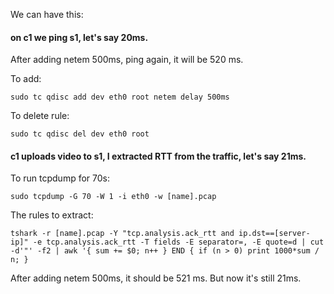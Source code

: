 We can have this:

<h4>on c1 we ping s1, let's say 20ms.</h4>

 After adding netem 500ms, ping again, it will be 520 ms.
 
To add:

`sudo tc qdisc add dev eth0 root netem delay 500ms`
	
To delete rule:

`sudo tc qdisc del dev eth0 root`

<h4>c1 uploads video to s1, I extracted RTT from the traffic, let's say 21ms.</h4>

To run tcpdump for 70s:

`sudo tcpdump -G 70 -W 1 -i eth0 -w [name].pcap`
      
The rules to extract:

`tshark -r [name].pcap -Y "tcp.analysis.ack_rtt and ip.dst==[server-ip]" -e tcp.analysis.ack_rtt -T fields -E separator=, -E quote=d | cut -d'"' -f2 | awk '{ sum += $0; n++ } END { if (n > 0) print 1000*sum / n; }`
			
After adding netem 500ms, it should be 521 ms. But now it's still 21ms.


